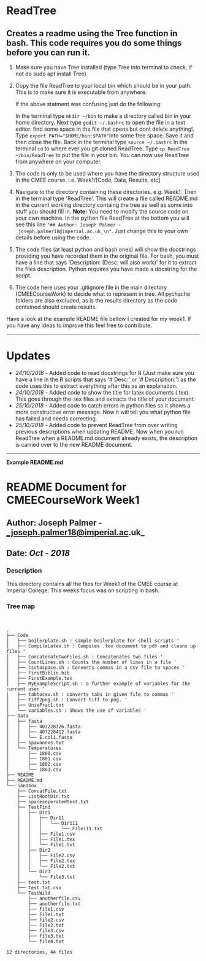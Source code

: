 # ReadTree

## Creates a readme using the Tree function in bash. This code requires you do some things before you can run it.

1) Make sure you have Tree installed (type Tree into terminal to check, if not do sudo apt install Tree)
2) Copy the file ReadTree to your local bin which should be in your path. This is to make sure it is executable from anywhere.

    If the above statment was confusing just do the following:

    In the terminal type ```mkdir ~/bin``` to make a directory called bin in your home directory.
    Next type ```gedit ~/.bashrc``` to open the file in a text editor.
    find some space in the file that opens but dont delete anything!.
    Type ```export PATH="$HOME/bin:$PATH"```into some free space. Save it and then close the file.
    Back in the terminal type `source ~/.bashrc`
    In the terminal ```cd``` to where ever you git cloned ReadTree.
    Type ```cp ReadTree ~/bin/ReadTree``` to put the file in your bin.
    You can now use ReadTree from anywhere on your computer.

3) The code is only to be used where you have the directory structure used in the CMEE course. i.e. Week1/[Code, Data, Results, etc]
4) Navigate to the directory containing these directories. e.g. Week1. Then in the terminal type 'ReadTree'. This will create a file called README.md in the current working directory containg the tree as well as some into stuff you should fill in.
__Note:__ You need to modify the source code on your own machine. In the python file ReadTree at the bottom you will see this line ```"## Author: Joseph Palmer - _joseph.palmer18@imperial.ac.uk_\n"```. Just change this to your own details before using the code.
5) The code files (at least python and bash ones) will show the docstrings providing you have recorded them in the original file. For bash, you must have a line that says 'Description: (Desc: will also work)' for it to extract the files description. Python requires you have made a docstring for the script.
6) The code here uses your .gitignore file in the main directory (CMEECourseWork) to decide what to represent in tree. All pychache folders are also excluded, as is the results directory as the code contained should create results.

Have a look at the example README file bellow I created for my week1. If you have any ideas to improve this feel free to contribute.

---
# Updates

* _24/10/2018_ - Added code to read docstrings for R (Just make sure you have a line in the R scripts that says '# Desc:' or '# Description:') as the code uses this to extract everything after this as an explanation.
* _24/10/2018_ - Added code to show the title for latex documents (.tex). This goes through the .tex files and extracts the title of your document.
* _25/10/2018_ - Added code to catch errors in python files so it shows a more constructive error message. Now it will tell you what python file has failed and needs correcting.
* _25/10/2018_ - Added code to prevent ReadTree from over writing previous descriptions when updating README. Now when you run ReadTree when a README.md document already exists, the description is carried over to the new README document. 
---

__Example README.md__

# README Document for CMEECourseWork Week1
## Author: Joseph Palmer - _joseph.palmer18@imperial.ac.uk_
## Date: _Oct - 2018_

### Description
This directory contains all the files for Week1 of the CMEE course at Imperial College.
This weeks focus was on scripting in bash.

### Tree map
```


.
├── Code
│   ├── boilerplate.sh : simple boilerplate for shell scripts '
│   ├── CompileLatex.sh : Compiles .tex document to pdf and cleans up files '
│   ├── ConcatonateTwoFiles.sh : Concatonates two files '
│   ├── CountLines.sh : Counts the number of lines in a file '
│   ├── csvtospace.sh : Converts commas in a csv file to spaces '
│   ├── FirstBiblio.bib
│   ├── FirstExample.tex
│   ├── MyExampleScript.sh : a further example of variables for the current user '
│   ├── tabtocsv.sh : converts tabs in given file to commas '
│   ├── tiff2png.sh : Convert tiff to png. '
│   ├── UnixPrac1.txt
│   └── variables.sh : Shows the use of variables '
├── Data
│   ├── fasta
│   │   ├── 407228326.fasta
│   │   ├── 407228412.fasta
│   │   └── E.coli.fasta
│   ├── spawannxs.txt
│   └── Temperatures
│       ├── 1800.csv
│       ├── 1801.csv
│       ├── 1802.csv
│       └── 1803.csv
├── README
├── README.md
└── Sandbox
    ├── ConcatFile.txt
    ├── ListRootDir.txt
    ├── spaceseperatedtest.txt
    ├── TestFind
    │   ├── Dir1
    │   │   ├── Dir11
    │   │   │   └── Dir111
    │   │   │       └── File111.txt
    │   │   ├── File1.csv
    │   │   ├── File1.tex
    │   │   └── File1.txt
    │   ├── Dir2
    │   │   ├── File2.csv
    │   │   ├── File2.tex
    │   │   └── File2.txt
    │   └── Dir3
    │       └── File3.txt
    ├── test.txt
    ├── test.txt.csv
    └── TestWild
        ├── anotherfile.csv
        ├── anotherfile.txt
        ├── file1.csv
        ├── File1.txt
        ├── file2.csv
        ├── File2.txt
        ├── file3.csv
        ├── file3.txt
        └── file4.txt

12 directories, 44 files

```
